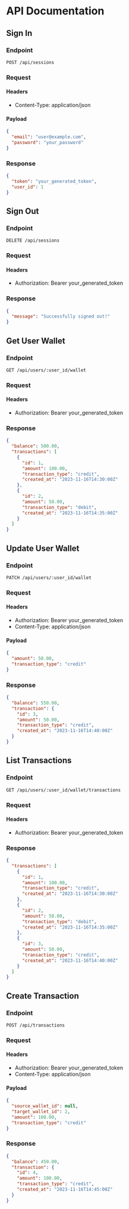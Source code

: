 
# API Documentation

## Sign In

### Endpoint

```http
POST /api/sessions
```

### Request

#### Headers

- Content-Type: application/json

#### Payload

```json
{
  "email": "user@example.com",
  "password": "your_password"
}
```

### Response

```json
{
  "token": "your_generated_token",
  "user_id": 1
}
```

## Sign Out

### Endpoint

```http
DELETE /api/sessions
```

### Request

#### Headers

- Authorization: Bearer your_generated_token

### Response

```json
{
  "message": "Successfully signed out!"
}
```

## Get User Wallet

### Endpoint

```http
GET /api/users/:user_id/wallet
```

### Request

#### Headers

- Authorization: Bearer your_generated_token

### Response

```json
{
  "balance": 500.00,
  "transactions": [
    {
      "id": 1,
      "amount": 100.00,
      "transaction_type": "credit",
      "created_at": "2023-11-16T14:30:00Z"
    },
    {
      "id": 2,
      "amount": 50.00,
      "transaction_type": "debit",
      "created_at": "2023-11-16T14:35:00Z"
    }
  ]
}
```

## Update User Wallet

### Endpoint

```http
PATCH /api/users/:user_id/wallet
```

### Request

#### Headers

- Authorization: Bearer your_generated_token
- Content-Type: application/json

#### Payload

```json
{
  "amount": 50.00,
  "transaction_type": "credit"
}
```

### Response

```json
{
  "balance": 550.00,
  "transaction": {
    "id": 3,
    "amount": 50.00,
    "transaction_type": "credit",
    "created_at": "2023-11-16T14:40:00Z"
  }
}
```

## List Transactions

### Endpoint

```http
GET /api/users/:user_id/wallet/transactions
```

### Request

#### Headers

- Authorization: Bearer your_generated_token

### Response

```json
{
  "transactions": [
    {
      "id": 1,
      "amount": 100.00,
      "transaction_type": "credit",
      "created_at": "2023-11-16T14:30:00Z"
    },
    {
      "id": 2,
      "amount": 50.00,
      "transaction_type": "debit",
      "created_at": "2023-11-16T14:35:00Z"
    },
    {
      "id": 3,
      "amount": 50.00,
      "transaction_type": "credit",
      "created_at": "2023-11-16T14:40:00Z"
    }
  ]
}
```

## Create Transaction

### Endpoint

```http
POST /api/transactions
```

### Request

#### Headers

- Authorization: Bearer your_generated_token
- Content-Type: application/json

#### Payload

```json
{
  "source_wallet_id": null,
  "target_wallet_id": 2,
  "amount": 100.00,
  "transaction_type": "credit"
}
```

### Response

```json
{
  "balance": 450.00,
  "transaction": {
    "id": 4,
    "amount": 100.00,
    "transaction_type": "credit",
    "created_at": "2023-11-16T14:45:00Z"
  }
}
```